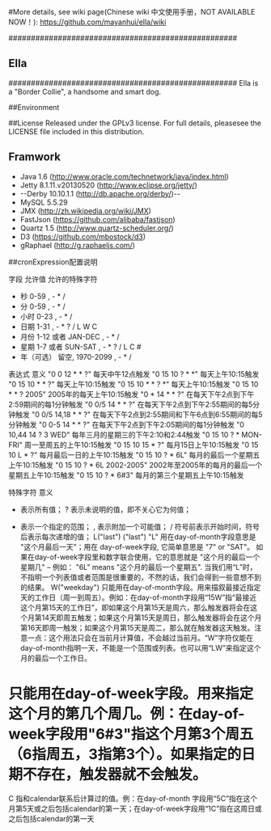 #More details, see wiki page(Chinese wiki 中文使用手册，NOT AVAILABLE NOW！): 
https://github.com/mayanhui/ella/wiki

###################################################
## Ella ############
###################################################
Ella is a "Border Collie", a handsome and smart dog.



##Environment


##License
Released under the GPLv3 license. For full details, pleasesee the LICENSE file included in this distribution.



## Framwork
* Java 1.6 (http://www.oracle.com/technetwork/java/index.html)
* Jetty 8.1.11.v20130520 (http://www.eclipse.org/jetty/)
* --Derby 10.10.1.1 (http://db.apache.org/derby/)--
* MySQL 5.5.29
* JMX (http://zh.wikipedia.org/wiki/JMX)
* FastJson (https://github.com/alibaba/fastjson)
* Quartz 1.5 (http://www.quartz-scheduler.org/)
* D3 (https://github.com/mbostock/d3)
* gRaphael (http://g.raphaeljs.com/)


##cronExpression配置说明  
  
字段   允许值   允许的特殊字符
* 秒    0-59    , - * /
* 分    0-59    , - * /
* 小时    0-23    , - * /
* 日期    1-31    , - * ? / L W C
* 月份    1-12 或者 JAN-DEC    , - * /
* 星期    1-7 或者 SUN-SAT    , - * ? / L C #
* 年（可选）    留空, 1970-2099    , - * /
  
  
表达式   意义
"0 0 12 * * ?"    每天中午12点触发
"0 15 10 ? * *"    每天上午10:15触发
"0 15 10 * * ?"    每天上午10:15触发
"0 15 10 * * ? *"    每天上午10:15触发
"0 15 10 * * ? 2005"    2005年的每天上午10:15触发
"0 * 14 * * ?"    在每天下午2点到下午2:59期间的每1分钟触发
"0 0/5 14 * * ?"    在每天下午2点到下午2:55期间的每5分钟触发
"0 0/5 14,18 * * ?"    在每天下午2点到2:55期间和下午6点到6:55期间的每5分钟触发
"0 0-5 14 * * ?"    在每天下午2点到下午2:05期间的每1分钟触发
"0 10,44 14 ? 3 WED"    每年三月的星期三的下午2:10和2:44触发
"0 15 10 ? * MON-FRI"    周一至周五的上午10:15触发
"0 15 10 15 * ?"    每月15日上午10:15触发
"0 15 10 L * ?"    每月最后一日的上午10:15触发
"0 15 10 ? * 6L"    每月的最后一个星期五上午10:15触发 
"0 15 10 ? * 6L 2002-2005"    2002年至2005年的每月的最后一个星期五上午10:15触发
"0 15 10 ? * 6#3"    每月的第三个星期五上午10:15触发 
  
特殊字符   意义 
*    表示所有值； 
?    表示未说明的值，即不关心它为何值； 
-    表示一个指定的范围； 
,    表示附加一个可能值； 
/    符号前表示开始时间，符号后表示每次递增的值； 
L("last")    ("last") "L" 用在day-of-month字段意思是 "这个月最后一天"；用在 day-of-week字段, 它简单意思是 "7" or "SAT"。 如果在day-of-week字段里和数字联合使用，它的意思就是 "这个月的最后一个星期几" – 例如： "6L" means "这个月的最后一个星期五". 当我们用“L”时，不指明一个列表值或者范围是很重要的，不然的话，我们会得到一些意想不到的结果。 
W("weekday")    只能用在day-of-month字段。用来描叙最接近指定天的工作日（周一到周五）。例如：在day-of-month字段用“15W”指“最接近这个月第15天的工作日”，即如果这个月第15天是周六，那么触发器将会在这个月第14天即周五触发；如果这个月第15天是周日，那么触发器将会在这个月第16天即周一触发；如果这个月第15天是周二，那么就在触发器这天触发。注意一点：这个用法只会在当前月计算值，不会越过当前月。“W”字符仅能在day-of-month指明一天，不能是一个范围或列表。也可以用“LW”来指定这个月的最后一个工作日。
#    只能用在day-of-week字段。用来指定这个月的第几个周几。例：在day-of-week字段用"6#3"指这个月第3个周五（6指周五，3指第3个）。如果指定的日期不存在，触发器就不会触发。    
C    指和calendar联系后计算过的值。例：在day-of-month 字段用“5C”指在这个月第5天或之后包括calendar的第一天；在day-of-week字段用“1C”指在这周日或之后包括calendar的第一天
